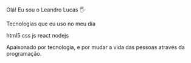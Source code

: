 Olá! Eu sou o Leandro Lucas 🖐️

Tecnologias que eu uso no meu dia

html5 css js react nodejs

Apaixonado por tecnologia, e por mudar a vida das pessoas através da programação.
